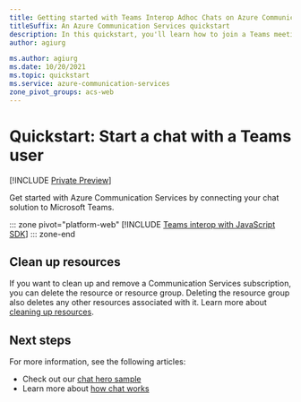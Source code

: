 ```yaml
---
title: Getting started with Teams Interop Adhoc Chats on Azure Communication Services
titleSuffix: An Azure Communication Services quickstart
description: In this quickstart, you'll learn how to join a Teams meeting with the Azure Communication Chat SDK
author: agiurg

ms.author: agiurg
ms.date: 10/20/2021
ms.topic: quickstart
ms.service: azure-communication-services
zone_pivot_groups: acs-web
---
```


# Quickstart: Start a chat with a Teams user

[!INCLUDE [Private Preview](../../includes/private-preview-include.md)]

Get started with Azure Communication Services by connecting your chat solution to Microsoft Teams. 

::: zone pivot="platform-web"
[!INCLUDE [Teams interop with JavaScript SDK](./includes/adhoc-interop-javascript.md)]
::: zone-end

## Clean up resources

If you want to clean up and remove a Communication Services subscription, you can delete the resource or resource group. Deleting the resource group also deletes any other resources associated with it. Learn more about [cleaning up resources](../create-communication-resource.md#clean-up-resources).

## Next steps

For more information, see the following articles:

- Check out our [chat hero sample](../../samples/chat-hero-sample.md)
- Learn more about [how chat works](../../concepts/chat/concepts.md)
